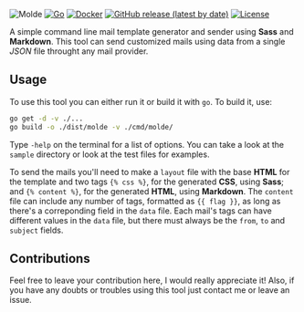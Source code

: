 ![Molde](https://live.staticflickr.com/65535/50878282997_a819a0a40f_b.jpg)
[![Go](https://github.com/action-square/molde/workflows/Go/badge.svg)](https://github.com/action-square/molde/actions)
[![Docker](https://github.com/action-square/molde/workflows/Docker/badge.svg)](https://github.com/action-square/molde/actions)
[![GitHub release (latest by date)](https://img.shields.io/github/v/release/action-square/molde)](https://github.com/action-square/molde/releases)
[![License](https://img.shields.io/badge/license-MIT-informational.svg)](https://opensource.org/licenses/MIT)

A simple command line mail template generator and sender using **Sass** and **Markdown**.
This tool can send customized mails using data from a single *JSON* file throught any mail provider.

## Usage

To use this tool you can either run it or build it with `go`. To build it, use:

```sh
go get -d -v ./...
go build -o ./dist/molde -v ./cmd/molde/
```

Type `-help` on the terminal for a list of options.
You can take a look at the `sample` directory or look at the test files for examples.

To send the mails you'll need to make a `layout` file with the base **HTML** for the template and two tags `{% css %}`, for the generated **CSS**, using **Sass**; and `{% content %}`, for the generated **HTML**, using **Markdown**.
The `content` file can include any number of tags, formatted as `{{ flag }}`, as long as there's a correponding field in the `data` file.
Each mail's tags can have different values in the `data` file, but there must always be the `from`, `to` and `subject` fields.

## Contributions

Feel free to leave your contribution here, I would really appreciate it!
Also, if you have any doubts or troubles using this tool just contact me or leave an issue.
